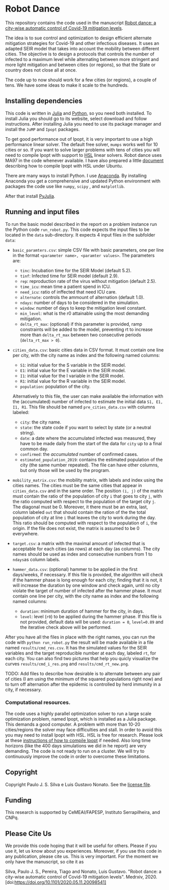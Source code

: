 # Robot Dance

This repository contains the code used in the manuscript 
[Robot dance: a city-wise automatic control of Covid-19 mitigation levels](https://www.medrxiv.org/content/10.1101/2020.05.11.20098541v1).

The idea is to sue control and optimization to design efficient alternate mitigation
strategies for Covid-19 and other infectious diseases. It uses an adapted SEIR model that
takes into account the mobility between different cities. The objective is to design a
protocols that controls the number of infected to a maximum level while alternating between
more stringent and more light mitigation and between cities (or regions), so that the State
or country does not close all at once.

The code up to now should work for a few cities (or regions), a couple of tens. We have
some ideas to make it scale to the hundreds.

## Installing dependencies

This code is written in [Julia](https://www.julialang.org) and
[Python](https://www.python.org), so you need both installed. To install Julia you should
go to its website, select download and follow instructions. After installing Julia you need
to use its package manager and install the `JuMP` and `Ipopt` packages. 

To get good performance out of Ipopt, it is very important to use a high performance linear
solver. The default free solver, `mumps` works well for 10 cities or so. If you want to
solve larger problems with tens of cities you will need to compile Ipopt with support to
[HSL](http://www.hsl.rl.ac.uk) linear solvers. Robot dance uses MA97 in the code whenever
available. I have also prepared a little [document](compiling_ipopt.md) describing how to
compile Ipopt with HSL under Ubuntu.

There are many ways to install Python. I use
[Anaconda](https://www.anaconda.com/products/individual). By installing Anaconda you get a
comprehensive and updated Python environment with packages the code use like `numpy`,
`scipy` , and `matplotlib`.

After that install [PyJulia](https://github.com/JuliaPy/pyjulia).

## Running and input files

To run the basic model described in the report on a problem instance run the Python code
`run_robot.py`. This code expects the input files to be located in the `data` sub-directory.
It expects 4 input files in the subfolder `data`:

* `basic_paramters.csv`: simple CSV file with basic parameters, one per line in the format
  `<parameter name>, <paramter values>`. The parameters are:
    * `tinc`: Incubation time for the SEIR Model (default 5.2).
    * `tinf`: Infected time for SEIR model (default 2.9).
    * `rep`: reproduction rate of the virus without mitigation (default 2.5).
    * `time_icu`: mean time a patient spend in ICU.
    * `need_icu`: ratio of inffected that need ICU care.
    * `alternate`: controls the ammount of alternation (default 1.0).
    * `ndays`: number of days to be considered in the simulation.
    * `window`: number of days to keep the mitigation level constant.
    * `min_level`: what is the r0 attainable using the most demanding mitigation.
    * `delta_rt_max`: (optional) if this parameter is provided, ramp constraints will be added to the model, preventing rt to increase more than `delta_rt_max` between two consecutive periods (`delta_rt_max > 0`).

* `cities_data.csv`: basic cities data in CSV format. It must contain one line per city,
  with the city name as index and the following named columns:
    * `S1`: initial value for the S variable in the SEIR model.
    * `E1`: initial value for the E variable in the SEIR model.
    * `I1`: initial value for the I variable in the SEIR model.
    * `R1`: initial value for the R variable in the SEIR model.
    * `population`: population of the city. 
    
  Alternatively to this file, the user can make available the information with the
  (accumulated) number of infected to estimate the initial data `S1, E1, I1, R1`. This file
  should be named `pre_cities_data.csv` with columns labeled:
    * `city`: the city name. 
    * `state`: the state code if you want to select by state (or a neutral string).
    * `date`: a date where the accumulated infected was measured, they have to be made 
       daily from the start of the data for `city` up to a final common day. 
    * `confirmed`: the *accumulated* number of confirmed cases.
    * `estimated_population_2019`: contains the estimated population of the city (the
       same number repeated). 
  The file can have other columns, but only those will be used by the program.

* `mobility_matrix.csv`: the mobility matrix, with labels and index using the cities names.
  The cities must be the same cities that appear in `cities_data.csv` and in the same
  order. The position `(i, j)` of the matrix must contain the ratio of the population of
  city `i` that goes to city `j`, with the ratio computed with respect to the population of
  the target city `j`. The diagonal must be 0. Moreover, it there must be an extra, last,
  column labeled `out` that should contain the ration of the the total population of city
  at line `i` that leaves the city to work during the day. This ratio should be computed
  with respect to the population of `i`, the origin. If the file does not exist, the matrix
  is assumed to be 0 everywhere.

* `target.csv`: a matrix with the maximal amount of infected that is acceptable for each
  cities (as rows) at each day (as columns). The city names should be used as index and
  consecutive numbers from 1 to `ndays`as column labels. 

* `hammer_data.csv`: (optional) hammer to be applied in the first days/weeks, if necessary.
  If this file is provided, the algorithm will check if the hammer phase is long enough for
  each city; finding that it is not, it will increase the duration by one window and check
  again, until no city violate the target of number of infected after the hammer phase. It
  must contain one line per city, with the city name as index and the following named
  columns:
    * `duration`: minimum duration of hammer for the city, in days.
    * `level`: level (`r0`) to be applied during the hammer phase. 
If this file is not provided, default data will be used: `duration = 0`, `level=0.89` and
the iterative check above will be performed.

After you have all the files in place with the right names, you can run the code with
`python run_robot.py` the result will be made available in a file named
`results/cmd_res.csv`. It has the simulated values for the SEIR variables and the target
reproducible number at each day, labeled `rt`, for each city. You can also find two
pictures that help you quicly visualize the curves `results/cmd_i_res.png` and
`results/cmd_rt_new.png`.

TODO: Add files to describe how desirable is to alternate between any pair of cities (I am
using the minimum of the squared populations right now) and to turn off alternation after
the epidemic is controlled by herd immunity in a city, if necessary.

### Computational resources.

The code uses a highly parallel optimization solver to run a large scale optimization
problem, named Ipopt, which is installed as a Julia package. This demands a good computer.
A problem with more than 10-20 cities/regions the solver may face difficulties and stall.
In order to avoid this you may need to install Ipopt with HSL. HSL is free for research.
Please look at these [instructions of how to compile Ipopt](compiling_ipopt.md) if needed.
Also long time horizons (like the 400 days simulations we did in he report) are very
demanding. The code is not ready to run on a cluster. We will try to continuously improve
the code in order to overcome these limitations.

## Copyright 

Copyright Paulo J. S. Silva e Luis Gustavo Nonato. See the [license file](LICENSE.md).

## Funding

This research is supported by CeMEAI/FAPESP, Instituto Serrapilheira, and CNPq.

## Please Cite Us

We provide this code hoping that it will be useful for others. Please if you use it, let us
know about you experiences. Moreover, if you use this code in any publication, please cite
us. This is very important. For the moment we only have the manuscript, so cite it as

Silva, Paulo J. S., Pereira, Tiago and Nonato, Luis Gustavo. "Robot dance: a city-wise
automatic control of Covid-19 mitigation levels". Medrxiv, 2020.
[doi:https://doi.org/10.1101/2020.05.11.20098541]

